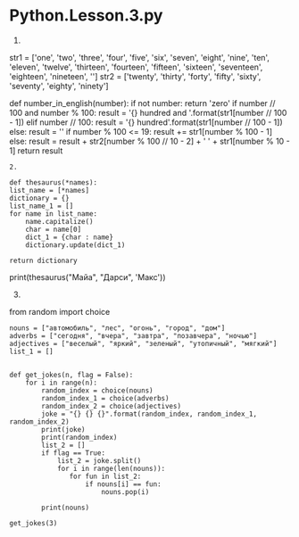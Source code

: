 # Python.Lesson.3.py

1.

str1 = ['one', 'two', 'three', 'four', 'five', 'six', 'seven', 'eight',
        'nine', 'ten', 'eleven', 'twelve', 'thirteen', 'fourteen',
        'fifteen', 'sixteen', 'seventeen', 'eighteen', 'nineteen', '']
str2 = ['twenty', 'thirty', 'forty', 'fifty', 'sixty', 'seventy',
        'eighty', 'ninety']
 
 
def number_in_english(number):
    if not number:
        return 'zero'
    if number // 100 and number % 100:
        result = '{} hundred and '.format(str1[number // 100 - 1])
    elif number // 100:
        result = '{} hundred'.format(str1[number // 100 - 1])
    else:
        result = ''
    if number % 100 <= 19:
        result += str1[number % 100 - 1]
    else:
        result = result + str2[number % 100 // 10 - 2] + ' ' + str1[number % 10 - 1]
    return result
    
    2.
    
    def thesaurus(*names):
    list_name = [*names]
    dictionary = {}
    list_name_1 = []
    for name in list_name:
        name.capitalize()
        char = name[0]
        dict_1 = {char : name}
        dictionary.update(dict_1)

    return dictionary

print(thesaurus("Майа", "Дарси", 'Макс'))

3.

from random import choice
    
    nouns = ["автомобиль", "лес", "огонь", "город", "дом"]
    adverbs = ["сегодня", "вчера", "завтра", "позавчера", "ночью"]
    adjectives = ["веселый", "яркий", "зеленый", "утопичный", "мягкий"]
    list_1 = []
    
    
    def get_jokes(n, flag = False):
        for i in range(n):
            random_index = choice(nouns)
            random_index_1 = choice(adverbs)
            random_index_2 = choice(adjectives)
            joke = "{} {} {}".format(random_index, random_index_1, random_index_2)
            print(joke)
            print(random_index)
            list_2 = []
            if flag == True:
                list_2 = joke.split()
                for i in range(len(nouns)):
                   for fun in list_2:
                       if nouns[i] == fun:
                           nouns.pop(i)
    
            print(nouns)
    
    get_jokes(3)
